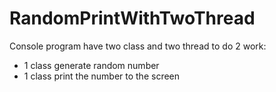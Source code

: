 # RandomPrintWithTwoThread
Console program have two class and two thread to do 2 work:
+ 1 class generate random number
+ 1 class print the number to the screen
